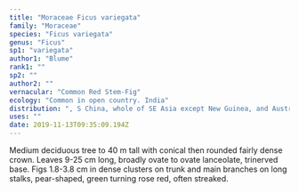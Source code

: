 ```yaml
---
title: "Moraceae Ficus variegata"
family: "Moraceae"
species: "Ficus variegata"
genus: "Ficus"
sp1: "variegata"
author1: "Blume"
rank1: ""
sp2: ""
author2: ""
vernacular: "Common Red Stem-Fig"
ecology: "Common in open country. India"
distribution: ", S China, whole of SE Asia except New Guinea, and Australia (Queensland)."
uses: ""
date: 2019-11-13T09:35:09.194Z
---
```

Medium deciduous tree to 40 m tall with conical then rounded fairly dense crown. Leaves 9-25 cm long, broadly ovate to ovate lanceolate, trinerved base. Figs 1.8-3.8 cm in dense clusters on trunk and main branches on long stalks, pear-shaped, green turning rose red, often streaked.